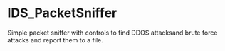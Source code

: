 # IDS_PacketSniffer
Simple packet sniffer with controls to find DDOS attacksand brute force attacks and report them to a file. 

